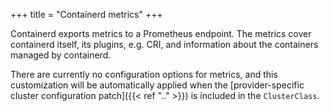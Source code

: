 +++
title = "Containerd metrics"
+++

Containerd exports metrics to a Prometheus endpoint. The metrics cover
containerd itself, its plugins, e.g. CRI, and information about the
containers managed by containerd.

There are currently no configuration options for metrics, and this
customization will be automatically applied when the [provider-specific
cluster configuration patch]({{< ref ".." >}}) is included in the
`ClusterClass`.
